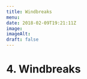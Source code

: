 ```yaml
---
title: Windbreaks
menu: 
date: 2018-02-09T19:21:11Z
image: 
imageAlt: 
draft: false
---
```


# 4. Windbreaks


